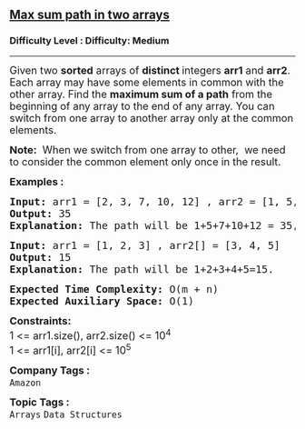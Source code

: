 <h2><a href="https://www.geeksforgeeks.org/problems/max-sum-path-in-two-arrays/1?page=1&difficulty=Easy&sortBy=submissions">Max sum path in two arrays</a></h2><h3>Difficulty Level : Difficulty: Medium</h3><hr><div class="problems_problem_content__Xm_eO"><p><span style="font-size: 18px;">Given two <strong>sorted</strong> arrays of <strong>distinct </strong>integers <strong>arr1</strong> and <strong>arr2</strong>. Each array may have some elements in common with the other array. Find the <strong>maximum sum of a path</strong> from the beginning of any array to the end of any array. You can switch from one array to another array only at the common elements. </span></p>
<p><span style="font-size: 18px;"><strong>Note:</strong>&nbsp; When we switch from one array to other,&nbsp; we need to consider the common element only once in the result.<br></span></p>
<p><span style="font-size: 18px;"><strong>Examples :&nbsp;</strong></span></p>
<pre><span style="font-size: 18px;"><strong>Input: </strong>arr1 = [2, 3, 7, 10, 12] , arr2 = [1, 5, 7, 8]
<strong>Output: </strong>35<strong>
Explanation: </strong>The path will be 1+5+7+10+12 = 35, where 1 and 5 come from arr2 and then 7 is common so we switch to arr1 and add 10 and 12.</span></pre>
<pre><span style="font-size: 18px;"><strong>Input: </strong>arr1 = [1, 2, 3] , arr2[] = [3, 4, 5]
<strong>Output: </strong>15<strong>
Explanation: </strong>The path will be 1+2+3+4+5=15.</span></pre>
<pre><span style="font-size: 18px;"><strong>Expected Time Complexity: </strong>O(m + n)<br><strong>Expected Auxiliary Space:</strong> O(1)</span></pre>
<p><span style="font-size: 18px;"><strong>Constraints:</strong><br>1 &lt;= arr1.size(), arr2.size() &lt;= 10<sup>4</sup><br>1 &lt;= arr1[i], arr2[i] &lt;= 10<sup>5</sup></span></p></div><p><span style=font-size:18px><strong>Company Tags : </strong><br><code>Amazon</code>&nbsp;<br><p><span style=font-size:18px><strong>Topic Tags : </strong><br><code>Arrays</code>&nbsp;<code>Data Structures</code>&nbsp;